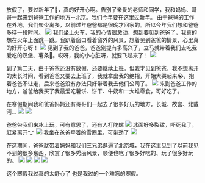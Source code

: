 放假了，要过新年了🧨，真的好开心啊。告别了亲爱的老师和同学，我和妈妈、哥哥一起来到爸爸工作的地方--北京。我们今年要在这里过新年。
由于爸爸的工作在外地，我们聚少离多，以前过年爸爸都是很晚才回家的。所以今年我们想和爸爸多待一段时间。
![](./IMG_4754.jpeg)
我们坐上火车，我的心情很激动，想到要见到爸爸了，我真的想在火车上面跳一跳。我趴着窗口看着窗外的风景，想着见到爸爸的情景，心里真的好开心呀！
![](./WechatIMG638.jpeg)
见到了我的爸爸，爸爸别提有多高兴了，立马就带着我们去吃我爱吃的汉堡、薯条🍟。哎呀，我的小心脏呀，就要飞起来了！
![](./IMG_4128.jpeg)

到了第二天，由于爸爸还没有放假，还要继续上班，但我才见到爸爸，我不想离开的太长时间，看到爸爸又要去上班了，我就拿出我的绝招，开始大哭起来😭，抱着爸爸不让走，后来爸爸没有办法只好带着我去他们公司了。
![](./IMG_4166.jpeg)
来到爸爸工作的地方，爸爸给我买了我最爱吃薯饼、饼干、牛奶和一大堆零食，可好吃了。


在寒假期间我和爸爸妈妈还有哥哥们一起去了很多好玩的地方，长城、故宫、北戴河...
![](./WechatIMG626.jpeg)
![](./WechatIMG628.jpeg)

爸爸带我们来冰上玩，可有意思了，还有人打陀螺
![](./WechatIMG672.jpeg)
冰面好多裂纹，吓死我了，赶紧离开^_^
![](./WechatIMG627.jpeg)
我坐在爸爸牵着的雪圈里，可带劲了
![](./IMG_4927.jpeg)

在这期间，爸爸就带着妈妈和我们三兄弟逛遍了北京城，我在这里见到了以前我见不到的很多东西，欣赏了很多秀丽风景，顺便也吃了很多好吃的、玩了很多好玩的。
![](./IMG_4301.jpeg)
![](./WechatIMG684.jpeg)
![](./WechatIMG661.jpeg)
![](./WechatIMG677.jpeg)

这个寒假我过真的太舒心了
也是我过的一个难忘的寒假。